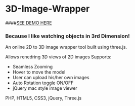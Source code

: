 # 3D-Image-Wrapper

####[SEE DEMO HERE ](http://imagesimulator.webege.com/globe.php "http://imagesimulator.webege.com/globe.php") 


### Because I like watching objects in 3rd Dimension!

An online 2D to 3D image wrapper tool built using three.js.

Allows renedring 3D views of 2D images
Supports:

* Seamless Zooming
* Hover to move the model
* User can upload his/her own images
* Auto Rotation toggle ON/OFF
* jQuery mac style image viewer

PHP, HTML5, CSS3, jQuery, Three.js


